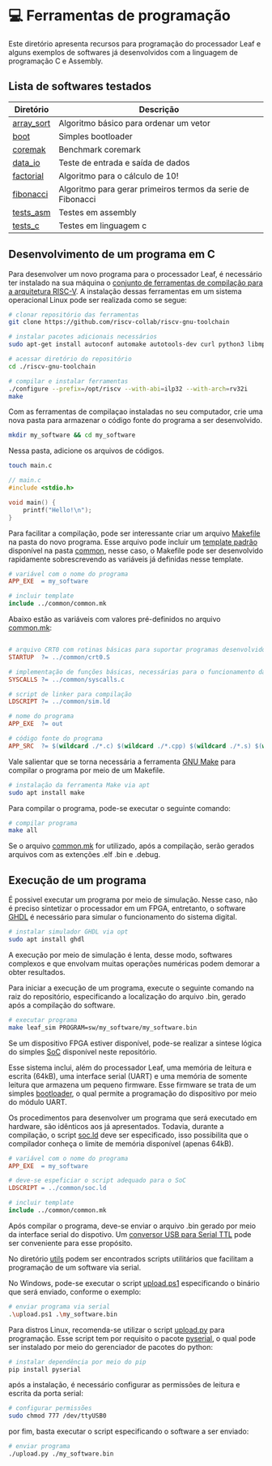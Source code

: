 # :computer: Ferramentas de programação

Este diretório apresenta recursos para programação do processador Leaf e alguns exemplos de softwares já desenvolvidos com a linguagem de programação C e Assembly.

## Lista de softwares testados

Diretório   					| Descrição
------------------------------- | -------------------------------
[array_sort](/sw/array_sort/)  	| Algoritmo básico para ordenar um vetor
[boot](/sw/boot/)        		| Simples bootloader
[coremak](/sw/coremark/)     	| Benchmark coremark
[data_io](/sw/data_io/)   		| Teste de entrada e saída de dados
[factorial](/sw/factorial)   	| Algoritmo para o cálculo de 10!
[fibonacci](/sw/fibonacci/)   	| Algoritmo para gerar primeiros termos da serie de Fibonacci
[tests_asm](/sw/tests_asm/)   	| Testes em assembly
[tests_c](/sw/tests_c/)   		| Testes em linguagem c

## Desenvolvimento de um programa em C

Para desenvolver um novo programa para o processador Leaf, é necessário ter instalado na sua máquina o [conjunto de ferramentas de compilação para a arquitetura RISC-V](https://github.com/riscv-collab/riscv-gnu-toolchain). A instalação dessas ferramentas em um sistema operacional Linux pode ser realizada como se segue:

```bash
# clonar repositório das ferramentas
git clone https://github.com/riscv-collab/riscv-gnu-toolchain
```

```bash
# instalar pacotes adicionais necessários
sudo apt-get install autoconf automake autotools-dev curl python3 libmpc-dev libmpfr-dev libgmp-dev gawk build-essential bison flex texinfo gperf libtool patchutils bc zlib1g-dev libexpat-dev
```

```bash
# acessar diretório do repositório
cd ./riscv-gnu-toolchain
```

```bash
# compilar e instalar ferramentas
./configure --prefix=/opt/riscv --with-abi=ilp32 --with-arch=rv32i
make
```

Com as ferramentas de compilaçao instaladas no seu computador, crie uma nova pasta para armazenar o código fonte do programa a ser desenvolvido.

```bash
mkdir my_software && cd my_software
```

Nessa pasta, adicione os arquivos de códigos.

```bash
touch main.c
```

```c
// main.c
#include <stdio.h>

void main() {
	printf("Hello!\n");
}
```

Para facilitar a compilação, pode ser interessante criar um arquivo [Makefile](https://www.gnu.org/software/make/manual/make.html) na pasta do novo programa. Esse arquivo pode incluir um [template padrão](/sw/common/common.mk) disponível na pasta [common](/sw/common/), nesse caso, o Makefile pode ser desenvolvido rapidamente sobrescrevendo as variáveis já definidas nesse template.

```Makefile
# variável com o nome do programa
APP_EXE  = my_software

# incluir template
include ../common/common.mk
```

Abaixo estão as variáveis com valores pré-definidos no arquivo [common.mk](/sw/common/common.mk):

```Makefile

# arquivo CRT0 com rotinas básicas para suportar programas desenvolvidos em linguagem C
STARTUP  ?= ../common/crt0.S

# implementação de funções básicas, necessárias para o funcionamento da biblioteca padrão (NewLib)
SYSCALLS ?= ../common/syscalls.c

# script de linker para compilação
LDSCRIPT ?= ../common/sim.ld

# nome do programa
APP_EXE  ?= out

# código fonte do programa
APP_SRC  ?= $(wildcard ./*.c) $(wildcard ./*.cpp) $(wildcard ./*.s) $(wildcard ./*.S) $(STARTUP) $(SYSCALLS)

```

Vale salientar que se torna necessária a ferramenta [GNU Make](https://www.gnu.org/software/make/) para compilar o programa por meio de um Makefile.

```bash
# instalação da ferramenta Make via apt
sudo apt install make
```

Para compilar o programa, pode-se executar o seguinte comando:
```bash
# compilar programa
make all
```

Se o arquivo [common.mk](/sw/common/common.mk) for utilizado, após a compilação, serão gerados arquivos com as extenções .elf .bin e .debug.

## Execução de um programa

É possivel executar um programa por meio de simulação. Nesse caso, não é preciso sintetizar o processador em um FPGA, entretanto, o software [GHDL](https://github.com/ghdl/ghdl) é necessário para simular o funcionamento do sistema digital.

```bash
# instalar simulador GHDL via opt
sudo apt install ghdl
```

A execução por meio de simulação é lenta, desse modo, softwares complexos e que envolvam muitas operações numéricas podem demorar a obter resultados.

Para iniciar a execução de um programa, execute o seguinte comando na raiz do repositório, especificando a localização do arquivo .bin, gerado após a compilação do software.

```bash
# executar programa
make leaf_sim PROGRAM=sw/my_software/my_software.bin
```

Se um dispositivo FPGA estiver disponível, pode-se realizar a sintese lógica do simples [SoC](/soc/) disponível neste repositório. 

Esse sistema inclui, além do processador Leaf, uma memória de leitura e escrita (64kB), uma interface serial (UART) e uma memória de somente leitura que armazena um pequeno firmware. Esse firmware se trata de um simples [bootloader](/sw/boot/), o qual permite a programação do dispositivo por meio do módulo UART.

Os procedimentos para desenvolver um programa que será executado em hardware, são idênticos aos já apresentados. Todavia, durante a compilação, o script [soc.ld](/sw/common/soc.ld) deve ser especificado, isso possibilita que o compilador conheça o limite de memória disponível (apenas 64kB).

```Makefile
# variável com o nome do programa
APP_EXE  = my_software

# deve-se espeficiar o script adequado para o SoC
LDSCRIPT = ../common/soc.ld

# incluir template
include ../common/common.mk

```

Após compilar o programa, deve-se enviar o arquivo .bin gerado por meio da interface serial do dispotivo. Um [conversor USB para Serial TTL](https://shopee.com.br/Conversor-Usb-Serial-Rs232-Ttl-Pl2303hx-i.326746528.8939099476) pode ser conveniente para esse propósito.

No diretório [utils](/sw/utils/) podem ser encontrados scripts utilitários que facilitam a programação de um software via serial.

No Windows, pode-se executar o script [upload.ps1](/sw/utils/upload.ps1) especificando o binário que será enviado, conforme o exemplo:

```bash
# enviar programa via serial
.\upload.ps1 .\my_software.bin
```

Para distros Linux, recomenda-se utilizar o script [upload.py](/sw/utils/upload.py) para programação. Esse script tem por requisito o pacote [pyserial](https://pypi.org/project/pyserial/), o qual pode ser instalado por meio do gerenciador de pacotes do python:

```bash
# instalar dependência por meio do pip
pip install pyserial
```

após a instalação, é necessário configurar as permissões de leitura e escrita da porta serial:

```bash
# configurar permissões
sudo chmod 777 /dev/ttyUSB0
```

por fim, basta executar o script especificando o software a ser enviado:
```bash
# enviar programa
./upload.py ./my_software.bin
```
